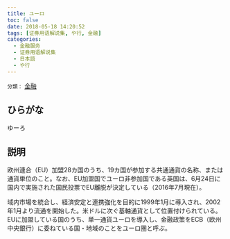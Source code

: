 ```yaml
---
title: ユーロ
toc: false
date: 2018-05-18 14:20:52
tags: [证券用语解说集, や行, 金融]
categories:
  - 金融服务
  - 证券用语解说集
  - 日本語
  - や行
---
```


`分類：` [金融](/tags/金融/)

## ひらがな

ゆーろ

## 説明

欧州連合（EU）加盟28カ国のうち、19カ国が参加する共通通貨の名称、または通貨単位のこと。なお、EU加盟国でユーロ非参加国である英国は、6月24日に国内で実施された国民投票でEU離脱が決定している（2016年7月現在）。

域内市場を統合し、経済安定と連携強化を目的に1999年1月に導入され、2002年1月より流通を開始した。米ドルに次ぐ基軸通貨として位置付けられている。EUに加盟している国のうち、単一通貨ユーロを導入し、金融政策をECB（欧州中央銀行）に委ねている国・地域のことをユーロ圏と呼ぶ。
